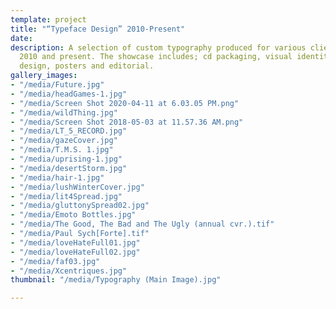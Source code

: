 ```yaml
---
template: project
title: "“Typeface Design” 2010-Present"
date: 
description: A selection of custom typography produced for various clients between
  2010 and present. The showcase includes; cd packaging, visual identity, book cover
  design, posters and editorial.
gallery_images:
- "/media/Future.jpg"
- "/media/headGames-1.jpg"
- "/media/Screen Shot 2020-04-11 at 6.03.05 PM.png"
- "/media/wildThing.jpg"
- "/media/Screen Shot 2018-05-03 at 11.57.36 AM.png"
- "/media/LT_5_RECORD.jpg"
- "/media/gazeCover.jpg"
- "/media/T.M.S. 1.jpg"
- "/media/uprising-1.jpg"
- "/media/desertStorm.jpg"
- "/media/hair-1.jpg"
- "/media/lushWinterCover.jpg"
- "/media/lit4Spread.jpg"
- "/media/gluttonySpread02.jpg"
- "/media/Emoto Bottles.jpg"
- "/media/The Good, The Bad and The Ugly (annual cvr.).tif"
- "/media/Paul Sych[Forte].tif"
- "/media/loveHateFull01.jpg"
- "/media/loveHateFull02.jpg"
- "/media/faf03.jpg"
- "/media/Xcentriques.jpg"
thumbnail: "/media/Typography (Main Image).jpg"

---
```

